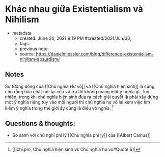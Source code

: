 # Khác nhau giữa Existentialism và Nihilism

- metadata
	- created: June 30, 2021 9:19 PM #created/2021/Jun/30,
	- tags:
	- previous note:
	- source: https://danielmiessler.com/blog/difference-existentialism-nihilism-absurdism/

## Notes
Sự tương đồng của [[Chủ nghĩa Hư vô]] và [[Chủ nghĩa hiện sinh]] là cùng cho rằng bản chất nội tại của vũ trụ thì không mang một ý nghĩa gì. 
Tuy nhiên, trong khi chủ nghĩa hiện sinh đưa ra cách giải quyết là phải xây dựng một ý nghĩa riêng tùy vào mỗi người thì chủ nghĩa hư vô lại xem việc tìm kiếm ý nghĩa trong thế giới ấy cũng là điều vô nghĩa. [^1]

## Questions & thoughts:
- So sánh với chủ nghĩ phi lý [[Chủ nghĩa phi lý]] của [[Albert Camus]]

[^1]:[[ichi.pro, Chủ nghĩa hiện sinh vs Chủ nghĩa hư vô#Quote 6]]